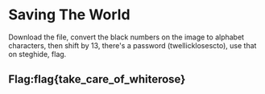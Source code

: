# Saving The World

Download the file, convert the black numbers on the image to alphabet characters, then shift by 13, there's a password \(twellicklosescto\), use that on steghide, flag.

## Flag:flag{take\_care\_of\_whiterose}

